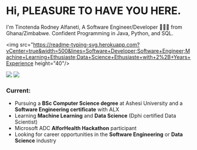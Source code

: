 <h1><span> Hi, PLEASURE TO HAVE YOU HERE. </span> </h1>

I'm Tinotenda Rodney Alfaneti, A Software Engineer/Developer 👨🏻‍💻 from Ghana/Zimbabwe. Confident Programming in Java, Python, and SQL.

<img src="https://readme-typing-svg.herokuapp.com?vCenter=true&width=500&lines=Software+Developer;Software+Engineer;Machine+Learning+Ethusiaste;Data+Science+Ethusiaste+with+2%2B+Years+Experience height="40"/>

<div>
<a href="mailto: tinotendaalfaneti18@gmail.com">
<img src="https://img.shields.io/badge/-tinotendaalfaneti18%40gmail.com-7B83EB?&style=for-the-badge&logo=Microsoft-outlook&logoColor=white" ></a>    <a href="https://www.linkedin.com/in/billpwchan1998/"><img src="https://img.shields.io/badge/Tinotenda-%230077B5.svg?&style=for-the-badge&logo=linkedin&logoColor=white" ></a>  
</div>

### Current: 

- Pursuing a <strong>BSc Computer Science degree</strong> at Ashesi University and a <strong>Software Engineering certificate</strong> with ALX
- Learning <strong>Machine Learning</strong> and <strong>Data Science</strong> (Dphi certified Data Scientist)
- Microsoft ADC <strong>AIforHealth Hackathon</strong> participant
- Looking for career opportunities in the <strong>Software Engineering</strong> or <strong>Data Science</strong> industry
